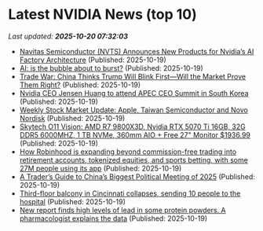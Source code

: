 # Latest NVIDIA News (top 10)
_Last updated: **2025-10-20 07:32:03**_

- [Navitas Semiconductor (NVTS) Announces New Products for Nvidia’s AI Factory Architecture](https://finance.yahoo.com/news/navitas-semiconductor-nvts-announces-products-070925355.html) (Published: 2025-10-19)
- [AI: is the bubble about to burst?](https://theweek.com/tech/ai-is-the-bubble-about-to-burst) (Published: 2025-10-19)
- [Trade War: China Thinks Trump Will Blink First—Will the Market Prove Them Right?](https://freerepublic.com/focus/f-news/4347247/posts) (Published: 2025-10-19)
- [Nvidia CEO Jensen Huang to attend APEC CEO Summit in South Korea](https://finance.yahoo.com/news/nvidia-ceo-jensen-huang-attend-030314645.html) (Published: 2025-10-19)
- [Weekly Stock Market Update: Apple, Taiwan Semiconductor and Novo Nordisk](https://www.thestreet.com/investing/stocks/weekly-stock-market-update-apple-taiwan-semiconductor-and-novo-nordisk) (Published: 2025-10-19)
- [Skytech O11 Vision: AMD R7 9800X3D, Nvidia RTX 5070 Ti 16GB, 32G DDR5 6000MHZ, 1 TB NVMe, 360mm AIO + Free 27" Monitor $1936.99](https://slickdeals.net/f/18712387-skytech-o11-vision-amd-r7-9800x3d-nvidia-rtx-5070-ti-16gb-32g-ddr5-6000mhz-1-tb-nvme-360mm-aio-free-27-monitor-1936-99) (Published: 2025-10-19)
- [How Robinhood is expanding beyond commission-free trading into retirement accounts, tokenized equities, and sports betting, with some 27M people using its app](https://biztoc.com/x/f1488594dd1d086f) (Published: 2025-10-19)
- [A Trader’s Guide to China’s Biggest Political Meeting of 2025](https://biztoc.com/x/62c86e29874795ef) (Published: 2025-10-19)
- [Third-floor balcony in Cincinnati collapses, sending 10 people to the hospital](https://biztoc.com/x/a00d38f1003b4ebd) (Published: 2025-10-19)
- [New report finds high levels of lead in some protein powders. A pharmacologist explains the data](https://biztoc.com/x/3971088b2f7d3d93) (Published: 2025-10-19)
